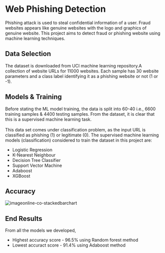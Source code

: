 # Web Phishing Detection
Phishing attack is used to steal confidential information of a user. Fraud websites appears like genuine websites with the logo and graphics of genuine website. This project aims to detect fraud or phishing website using machine learning techniques.

## Data Selection
The dataset is downloaded from UCI machine learning repository.A collection of website URLs for 11000 websites. Each sample has 30 website parameters and a class label identifying it as a phishing website or not (1 or -1).

## Models & Training
Before stating the ML model training, the data is split into 60-40 i.e., 6600 training samples & 4400 testing samples. From the dataset, it is clear that this is a supervised machine learning task. <br/> <br/> 
This data set comes under classification problem, as the input URL is classified as phishing (1) or legitimate (0). The supervised machine learning models (classification) considered to train the dataset in this project are:  
- Logistic Regression  
- K-Nearest Neighbour   
- Decision Tree Classifier   
- Support Vector Machine  
- Adaboost  
- XGBoost    

## Accuracy  
![imageonline-co-stackedbarchart](https://user-images.githubusercontent.com/73738015/102687445-25272180-4215-11eb-83ba-260e92bbfa18.png)

## End Results
From all the models we developed,
- Highest accuracy score - 96.5% using Random forest method
- Lowest accuract score - 91.4% using Adaboost method
 
